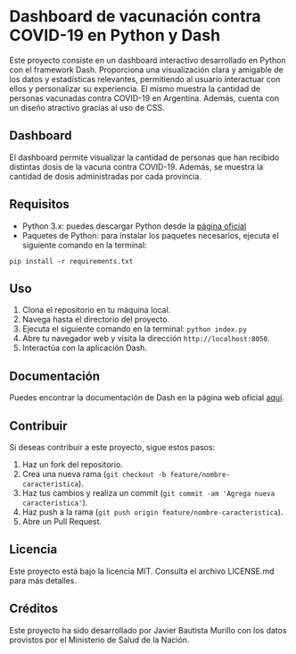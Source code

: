 # Dashboard de vacunación contra COVID-19 en Python y Dash

Este proyecto consiste en un dashboard interactivo desarrollado en Python con el framework Dash. Proporciona una visualización clara y amigable de los datos y estadísticas relevantes, permitiendo al usuario interactuar con ellos y personalizar su experiencia. El mismo muestra la cantidad de personas vacunadas contra COVID-19 en Argentina. Además, cuenta con un diseño atractivo gracias al uso de CSS.

## Dashboard

El dashboard permite visualizar la cantidad de personas que han recibido distintas dosis de la vacuna contra COVID-19. Además, se muestra la cantidad de dosis administradas por cada provincia.

## Requisitos

- Python 3.x: puedes descargar Python desde la [página oficial](https://www.python.org/downloads/)
- Paquetes de Python: para instalar los paquetes necesarios, ejecuta el siguiente comando en la terminal:

`pip install -r requirements.txt`

## Uso

1. Clona el repositorio en tu máquina local.
2. Navega hasta el directorio del proyecto.
3. Ejecuta el siguiente comando en la terminal: `python index.py`
4. Abre tu navegador web y visita la dirección `http://localhost:8050`.
5. Interactúa con la aplicación Dash.

## Documentación

Puedes encontrar la documentación de Dash en la página web oficial [aquí](https://dash.plotly.com/).

## Contribuir

Si deseas contribuir a este proyecto, sigue estos pasos:

1. Haz un fork del repositorio.
2. Crea una nueva rama (`git checkout -b feature/nombre-caracteristica`).
3. Haz tus cambios y realiza un commit (`git commit -am 'Agrega nueva característica'`).
4. Haz push a la rama (`git push origin feature/nombre-caracteristica`).
5. Abre un Pull Request.

## Licencia

Este proyecto está bajo la licencia MIT. Consulta el archivo LICENSE.md para más detalles.

## Créditos
Este proyecto ha sido desarrollado por Javier Bautista Murillo con los datos provistos por el Ministerio de Salud de la Nación.


